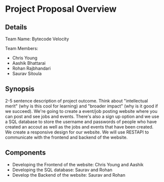 # Project Proposal Overview

## Details
Team Name: Bytecode Velocity

Team Members:
* Chris Young
* Aashik Bhattarai
* Rohan Rajbhandari
* Saurav Sitoula

## Synopsis
2-5 sentence description of project outcome. Think about "intellectual merit" (why is this cool for learning) and "broader impact" (why is it good if we succeed).
We're going to create a event/job posting website where you can post and see jobs and events. There's also a sign up option and we use a SQL database to store 
the username and passwords of people who have created an accout as well as the jobs and events that have been created. 
We create a responsive design for our website. We will use RESTAPI to communicate with the frontend and backend of the website. 

## Components
  * Developing the Frontend of the website: Chris Young and Aashik
  * Developing the SQL database: Saurav and Rohan
  * Develop the Backend of the website: Saurav and Rohan 